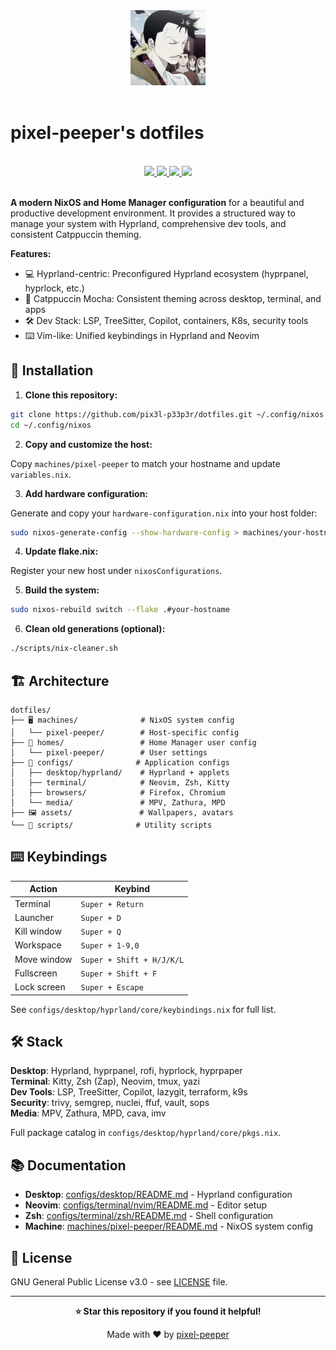 <div align="center">
    <img alt="pixel-peeper avatar" src="./assets/avatar/ryuma_pixel-peeper.png" width="120px" />
</div>

<br>

# pixel-peeper's dotfiles

<br>
<div align="center">
    <a href="https://github.com/pix3l-p33p3r/dotfiles/stargazers">
        <img src="https://img.shields.io/github/stars/pix3l-p33p3r/dotfiles?color=89B4FA&labelColor=11111B&style=for-the-badge&logo=starship&logoColor=89B4FA">
    </a>
    <a href="https://github.com/pix3l-p33p3r/dotfiles/">
        <img src="https://img.shields.io/github/repo-size/pix3l-p33p3r/dotfiles?color=89B4FA&labelColor=11111B&style=for-the-badge&logo=github&logoColor=89B4FA">
    </a>
    <a href="https://nixos.org">
        <img src="https://img.shields.io/badge/NixOS-unstable-blue.svg?style=for-the-badge&labelColor=11111B&logo=NixOS&logoColor=89B4FA&color=89B4FA">
    </a>
    <a href="https://github.com/pix3l-p33p3r/dotfiles/blob/main/LICENSE">
        <img src="https://img.shields.io/static/v1.svg?style=for-the-badge&label=License&message=GPL-3.0&colorA=11111B&colorB=89B4FA&logo=gnu&logoColor=89B4FA"/>
    </a>
</div>
<br>

**A modern NixOS and Home Manager configuration** for a beautiful and productive
development environment. It provides a structured way to manage your system
with Hyprland, comprehensive dev tools, and consistent Catppuccin theming.

**Features:**

- 💻 Hyprland-centric: Preconfigured Hyprland ecosystem (hyprpanel, hyprlock, etc.)
- 🎨 Catppuccin Mocha: Consistent theming across desktop, terminal, and apps
- 🛠️ Dev Stack: LSP, TreeSitter, Copilot, containers, K8s, security tools
- ⌨️ Vim-like: Unified keybindings in Hyprland and Neovim

## 🚀 Installation

1. **Clone this repository:**

```sh
git clone https://github.com/pix3l-p33p3r/dotfiles.git ~/.config/nixos
cd ~/.config/nixos
```

2. **Copy and customize the host:**

Copy `machines/pixel-peeper` to match your hostname and update `variables.nix`.

3. **Add hardware configuration:**

Generate and copy your `hardware-configuration.nix` into your host folder:

```sh
sudo nixos-generate-config --show-hardware-config > machines/your-hostname/hardware-configuration.nix
```

4. **Update flake.nix:**

Register your new host under `nixosConfigurations`.

5. **Build the system:**

```sh
sudo nixos-rebuild switch --flake .#your-hostname
```

6. **Clean old generations (optional):**

```sh
./scripts/nix-cleaner.sh
```

## 🏗️ Architecture

```
dotfiles/
├── 🖥️ machines/              # NixOS system config
│   └── pixel-peeper/        # Host-specific config
├── 👤 homes/                 # Home Manager user config
│   └── pixel-peeper/        # User settings
├── 🎨 configs/              # Application configs
│   ├── desktop/hyprland/    # Hyprland + applets
│   ├── terminal/            # Neovim, Zsh, Kitty
│   ├── browsers/            # Firefox, Chromium
│   └── media/               # MPV, Zathura, MPD
├── 🖼️ assets/               # Wallpapers, avatars
└── 🔧 scripts/              # Utility scripts
```

## ⌨️ Keybindings

| Action | Keybind |
|--------|---------|
| Terminal | `Super + Return` |
| Launcher | `Super + D` |
| Kill window | `Super + Q` |
| Workspace | `Super + 1-9,0` |
| Move window | `Super + Shift + H/J/K/L` |
| Fullscreen | `Super + Shift + F` |
| Lock screen | `Super + Escape` |

See `configs/desktop/hyprland/core/keybindings.nix` for full list.

## 🛠️ Stack

**Desktop**: Hyprland, hyprpanel, rofi, hyprlock, hyprpaper  
**Terminal**: Kitty, Zsh (Zap), Neovim, tmux, yazi  
**Dev Tools**: LSP, TreeSitter, Copilot, lazygit, terraform, k9s  
**Security**: trivy, semgrep, nuclei, ffuf, vault, sops  
**Media**: MPV, Zathura, MPD, cava, imv  

Full package catalog in `configs/desktop/hyprland/core/pkgs.nix`.

## 📚 Documentation

- **Desktop**: [configs/desktop/README.md](configs/desktop/README.md) - Hyprland configuration
- **Neovim**: [configs/terminal/nvim/README.md](configs/terminal/nvim/README.md) - Editor setup
- **Zsh**: [configs/terminal/zsh/README.md](configs/terminal/zsh/README.md) - Shell configuration
- **Machine**: [machines/pixel-peeper/README.md](machines/pixel-peeper/README.md) - NixOS system config

## 📄 License

GNU General Public License v3.0 - see [LICENSE](LICENSE) file.

---

<div align="center">

**⭐ Star this repository if you found it helpful!**

Made with ❤️ by [pixel-peeper](https://pixel-peeper.me)

</div>